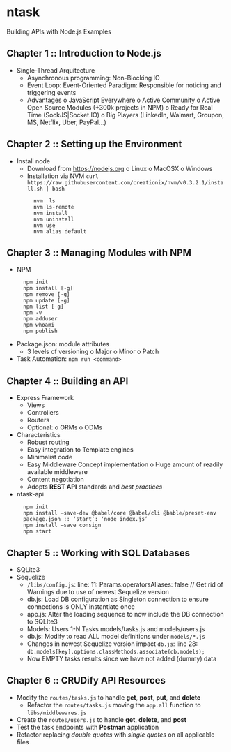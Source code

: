 # ntask
Building APIs with Node.js Examples

## Chapter 1 :: Introduction to Node.js
- Single-Thread Arquitecture
  + Asynchronous programming: Non-Blocking IO
  + Event Loop: Event-Oriented Paradigm: Responsible for noticing and triggering events
  + Advantages
    o JavaScript Everywhere
    o Active Community
    o Active Open Source Modules (+300k projects in NPM)
    o Ready for Real Time (SockJS|Socket.IO)
    o Big Players (LinkedIn, Walmart, Groupon, MS, Netflix, Uber, PayPal…)

## Chapter 2 :: Setting up the Environment
- Install node
  + Download from https://nodejs.org
    o Linux
    o MacOSX
    o Windows
  + Installation via NVM
    `curl https://raw.githubusercontent.com/creationix/nvm/v0.3.2.1/install.sh | bash`
    ```
      nvm  ls
      nvm ls-remote
      nvm install
      nvm uninstall
      nvm use
      nvm alias default
    ```

## Chapter 3 :: Managing Modules with NPM
- NPM
  ```
    npm init
    npm install [-g]
    npm remove [-g]
    npm update [-g]
    npm list [-g]
    npm -v
    npm adduser
    npm whoami
    npm publish
  ```
- Package.json: module attributes
  + 3 levels of versioning
    o Major
    o Minor
    o Patch
- Task Automation: `npm run <command>`

## Chapter 4 :: Building an API
- Express Framework
  + Views
  + Controllers
  + Routers
  + Optional:
    o ORMs
    o ODMs
- Characteristics
  + Robust routing
  + Easy integration to Template engines
  + Minimalist code
  + Easy Middleware Concept implementation
    o Huge amount of readily available middleware
  + Content negotiation
  + Adopts **REST API** standards and *best practices*
- ntask-api
  ```
    npm init
    npm install —save-dev @babel/core @babel/cli @bable/preset-env
    package.json :: ‘start’: ‘node index.js’
    npm install —save consign
    npm start
  ```

## Chapter 5 :: Working with SQL Databases
- SQLite3
- Sequelize
  + `/libs/config.js`: line: 11: Params.operatorsAliases: false // Get rid of Warnings due to use of newest Sequelize version
  + db.js: Load DB configuration as Singleton connection to ensure connections is ONLY instantiate once
  + app.js: Alter the loading sequence to now include the DB connection to SQLIte3
  + Models: Users 1-N Tasks models/tasks.js and models/users.js
  + db.js: Modify to read ALL model definitions under `models/*.js`
  + Changes in newest Sequelize version impact `db.js`: line 28: `db.models[key].options.classMethods.associate(db.models);`
  + Now EMPTY tasks results since we have not added (dummy) data

## Chapter 6 :: CRUDify API Resources
- Modify the `routes/tasks.js` to handle **get**, **post**, **put**, and **delete**
  + Refactor the `routes/tasks.js` moving the `app.all` function to `libs/middlewares.js`
- Create the `routes/users.js` to handle **get**, **delete**, and **post**
- Test the task endpoints with **Postman** application
- Refactor replacing *double quotes* with *single quotes* on all applicable files
